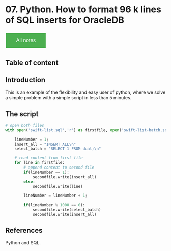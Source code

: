 # 07. Python. How to format 96 k lines of SQL inserts for OracleDB

<style>
  .back-button {
    background-color: #4CAF50; /* Green */
    border: none;
    color: white;
    padding: 15px 32px;
    text-align: center;
    text-decoration: none;
    display: inline-block;
    font-size: 16px;
    margin: 4px 2px;
    cursor: pointer;
  }
</style>

<button class="back-button" onclick="window.location.href='https://matiaspakua.github.io/tech.notes.io'">All notes</button>

## Table of content

## Introduction
This is an example of the flexibility and easy user of python, where we solve a simple problem with a simple script in less than 5 minutes.


## The script
```python
# open both files
with open('swift-list.sql','r') as firstfile, open('swift-list-batch.sql','a') as secondfile:

    lineNumber = 1;
    insert_all = "INSERT ALL\n"
    select_batch = "SELECT 1 FROM dual;\n"

    # read content from first file
    for line in firstfile:
        # append content to second file
        if(lineNumber == 1):
            secondfile.write(insert_all)
        else:
            secondfile.write(line)

        lineNumber = lineNumber + 1;
        
        if(lineNumber % 1000 == 0):
            secondfile.write(select_batch)
            secondfile.write(insert_all)
```



## References

Python and SQL.